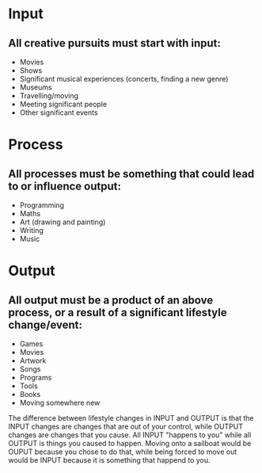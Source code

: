 # Input
## All creative pursuits must start with input:
- Movies
- Shows
- Significant musical experiences (concerts, finding a new genre)
- Museums
- Travelling/moving
- Meeting significant people
- Other significant events

# Process
## All processes must be something that could lead to or influence output:
- Programming
- Maths
- Art (drawing and painting)
- Writing
- Music

# Output
## All output must be a product of an above process, or a result of a significant lifestyle change/event:
- Games
- Movies
- Artwork
- Songs
- Programs
- Tools
- Books
- Moving somewhere new

The difference between lifestyle changes in INPUT and OUTPUT is that the INPUT changes are changes that are out of your control, while OUTPUT changes are changes that you cause. All INPUT "happens to you" while all OUTPUT is things you caused to happen. Moving onto a sailboat would be OUPUT because you chose to do that, while being forced to move out would be INPUT because it is something that happend to you.
